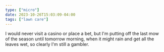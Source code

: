 ```yaml
---
type: ["micro"]
date: 2023-10-26T15:03:09-04:00
tags: ["lawn care"]
---
```

I would never visit a casino or place a bet, but I'm putting off the last mow of the season until tomorrow morning, when it might rain and get all the leaves wet, so clearly I'm still a gambler.
